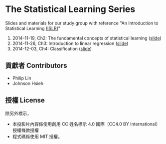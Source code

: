 The Statistical Learning Series
=======
Slides and materials for our study group with reference "An Introduction to Statistical Learning [(ISLR)](http://www-bcf.usc.edu/~gareth/ISL/)"


1. 2014-11-19, Ch2: The fundamental concepts of statistical learning ([slide](http://datasciencehc.github.io/Study-ISLR/Ch02_StatisticalLearning/))  
2. 2014-11-26, Ch3: Introduction to linear regression ([slide](http://datasciencehc.github.io/Study-ISLR/Ch03_LinearRegression/))  
3. 2014-12-03, Ch4: Classification ([slide](http://datasciencehc.github.io/Study-ISLR/Ch04_Classification/))

## 貢獻者 Contributors
- Philip Lin
- Johnson Hsieh

## 授權 License
除另外標示，
 - 本投影片內容係使用創用 CC 姓名標示 4.0 國際（CC4.0 BY International）授權條款授權
 - 程式碼係使用 MIT 授權。